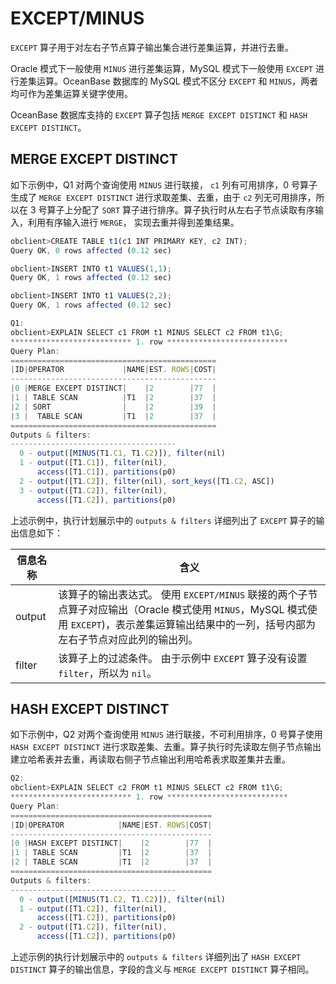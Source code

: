 # EXCEPT/MINUS

`EXCEPT` 算子用于对左右子节点算子输出集合进行差集运算，并进行去重。

Oracle 模式下一般使用 `MINUS` 进行差集运算，MySQL 模式下一般使用 `EXCEPT` 进行差集运算。OceanBase 数据库的 MySQL 模式不区分 `EXCEPT` 和 `MINUS`，两者均可作为差集运算关键字使用。

OceanBase 数据库支持的 `EXCEPT` 算子包括 `MERGE EXCEPT DISTINCT` 和 `HASH EXCEPT DISTINCT`。

## MERGE EXCEPT DISTINCT

如下示例中，Q1 对两个查询使用 `MINUS` 进行联接， `c1` 列有可用排序，0 号算子生成了 `MERGE EXCEPT DISTINCT` 进行求取差集、去重，由于 `c2` 列无可用排序，所以在 3 号算子上分配了 `SORT` 算子进行排序。算子执行时从左右子节点读取有序输入，利用有序输入进行 `MERGE`， 实现去重并得到差集结果。

```javascript
obclient>CREATE TABLE t1(c1 INT PRIMARY KEY, c2 INT);
Query OK, 0 rows affected (0.12 sec)

obclient>INSERT INTO t1 VALUES(1,1);
Query OK, 1 rows affected (0.12 sec)

obclient>INSERT INTO t1 VALUES(2,2);
Query OK, 1 rows affected (0.12 sec)

Q1: 
obclient>EXPLAIN SELECT c1 FROM t1 MINUS SELECT c2 FROM t1\G;
*************************** 1. row ***************************
Query Plan:
==============================================
|ID|OPERATOR             |NAME|EST. ROWS|COST|
----------------------------------------------
|0 |MERGE EXCEPT DISTINCT|    |2        |77  |
|1 | TABLE SCAN          |T1  |2        |37  |
|2 | SORT                |    |2        |39  |
|3 |  TABLE SCAN         |T1  |2        |37  |
==============================================
Outputs & filters: 
-------------------------------------
  0 - output([MINUS(T1.C1, T1.C2)]), filter(nil)
  1 - output([T1.C1]), filter(nil), 
      access([T1.C1]), partitions(p0)
  2 - output([T1.C2]), filter(nil), sort_keys([T1.C2, ASC])
  3 - output([T1.C2]), filter(nil), 
      access([T1.C2]), partitions(p0)
```

上述示例中，执行计划展示中的 `outputs & filters` 详细列出了 `EXCEPT` 算子的输出信息如下：

| **信息名称** |                                                                 **含义**                                                                  |
|----------|-----------------------------------------------------------------------------------------------------------------------------------------|
| output   | 该算子的输出表达式。 使用 `EXCEPT/MINUS` 联接的两个子节点算子对应输出（Oracle 模式使用 `MINUS`，MySQL 模式使用 `EXCEPT`)，表示差集运算输出结果中的一列，括号内部为左右子节点对应此列的输出列。 |
| filter   | 该算子上的过滤条件。 由于示例中 `EXCEPT` 算子没有设置 `filter`，所以为 `nil`。                                                                    |

## HASH EXCEPT DISTINCT

如下示例中，Q2 对两个查询使用 `MINUS` 进行联接，不可利用排序，0 号算子使用 `HASH EXCEPT DISTINCT` 进行求取差集、去重。算子执行时先读取左侧子节点输出建立哈希表并去重，再读取右侧子节点输出利用哈希表求取差集并去重。

```javascript
Q2: 
obclient>EXPLAIN SELECT c2 FROM t1 MINUS SELECT c2 FROM t1\G;
*************************** 1. row ***************************
Query Plan:
=============================================
|ID|OPERATOR            |NAME|EST. ROWS|COST|
---------------------------------------------
|0 |HASH EXCEPT DISTINCT|    |2        |77  |
|1 | TABLE SCAN         |T1  |2        |37  |
|2 | TABLE SCAN         |T1  |2        |37  |
=============================================
Outputs & filters: 
-------------------------------------
  0 - output([MINUS(T1.C2, T1.C2)]), filter(nil)
  1 - output([T1.C2]), filter(nil), 
      access([T1.C2]), partitions(p0)
  2 - output([T1.C2]), filter(nil), 
      access([T1.C2]), partitions(p0)
```

上述示例的执行计划展示中的 `outputs & filters` 详细列出了 `HASH EXCEPT DISTINCT` 算子的输出信息，字段的含义与 `MERGE EXCEPT DISTINCT` 算子相同。
